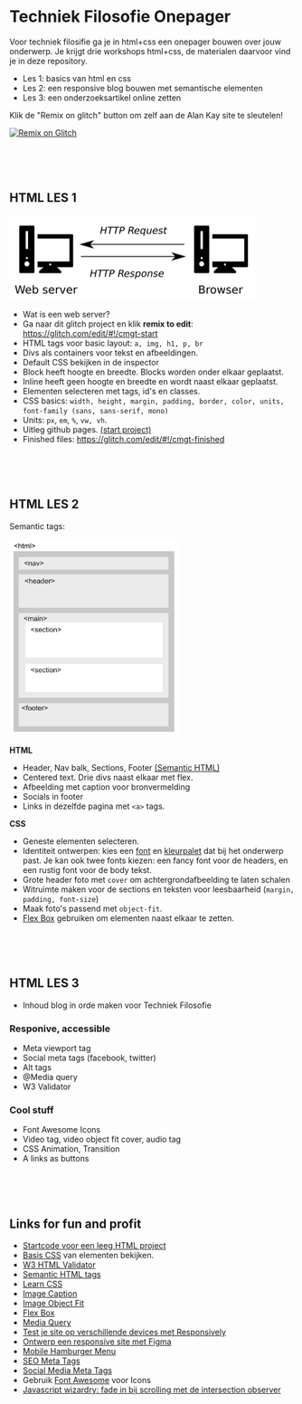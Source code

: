 # Techniek Filosofie Onepager

Voor techniek filosifie ga je in html+css een onepager bouwen over jouw onderwerp. Je krijgt drie workshops html+css, de materialen daarvoor vind je in deze repository.

- Les 1: basics van html en css
- Les 2: een responsive blog bouwen met semantische elementen
- Les 3: een onderzoeksartikel online zetten

Klik de "Remix on glitch" button om zelf aan de Alan Kay site te sleutelen!

[![Remix on Glitch](https://cdn.glitch.com/2703baf2-b643-4da7-ab91-7ee2a2d00b5b%2Fremix-button.svg)](https://glitch.com/edit/#!/import/github/https://github.com/HR-CMGT//alankay-dynabook)

<br>
<br>
<br>

## HTML LES 1 

![server](./images/server.png)

- Wat is een web server?
- Ga naar dit glitch project en klik **remix to edit**: https://glitch.com/edit/#!/cmgt-start
- HTML tags voor basic layout: `a, img, h1, p, br`
- Divs als containers voor tekst en afbeeldingen.
- Default CSS bekijken in de inspector
- Block heeft hoogte en breedte. Blocks worden onder elkaar geplaatst.
- Inline heeft geen hoogte en breedte en wordt naast elkaar geplaatst.
- Elementen selecteren met tags, id's en classes. 
- CSS basics: `width, height, margin, padding, border, color, units, font-family (sans, sans-serif, mono)`
- Units: `px`, `em`, `%`, `vw, vh`.
- Uitleg github pages. [(start project)](https://github.com/HR-CMGT/html-startproject)
- Finished files: https://glitch.com/edit/#!/cmgt-finished

<br>
<br>
<br>

## HTML LES 2

Semantic tags:

<img src="./images/semantic.png" width="300">

**HTML**

- Header, Nav balk, Sections, Footer [(Semantic HTML)](https://www.w3schools.com/html/html5_semantic_elements.asp)
- Centered text. Drie divs naast elkaar met flex.
- Afbeelding met caption voor bronvermelding
- Socials in footer
- Links in dezelfde pagina met `<a>` tags.

**CSS**

- Geneste elementen selecteren.
- Identiteit ontwerpen: kies een [font](https://fonts.google.com) en [kleurpalet](https://coolors.co) dat bij het onderwerp past. Je kan ook twee fonts kiezen: een fancy font voor de headers, en een rustig font voor de body tekst.
- Grote header foto met `cover` om achtergrondafbeelding te laten schalen
- Witruimte maken voor de sections en teksten voor leesbaarheid (`margin, padding, font-size`)
- Maak foto's passend met `object-fit`.
- [Flex Box](https://css-tricks.com/snippets/css/a-guide-to-flexbox/) gebruiken om elementen naast elkaar te zetten.

<br>
<br>
<br>

## HTML LES 3

- Inhoud blog in orde maken voor Techniek Filosofie

### Responive, accessible

- Meta viewport tag
- Social meta tags (facebook, twitter)
- Alt tags
- @Media query
- W3 Validator

### Cool stuff

- Font Awesome Icons
- Video tag, video object fit cover, audio tag
- CSS Animation, Transition
- A links as buttons

<br>
<br>
<br>

## Links for fun and profit

- [Startcode voor een leeg HTML project](https://github.com/HR-CMGT/html-startproject/)
- [Basis CSS](https://www.w3schools.com/cssref/css_default_values.asp) van elementen bekijken.
- [W3 HTML Validator](https://validator.w3.org)
- [Semantic HTML tags](https://www.w3schools.com/html/html5_semantic_elements.asp)
- [Learn CSS](https://web.dev/learn/css/)
- [Image Caption](https://www.w3schools.com/tags/tag_figcaption.asp)
- [Image Object Fit](https://www.w3schools.com/css/css3_object-fit.asp)
- [Flex Box](https://css-tricks.com/snippets/css/a-guide-to-flexbox/)
- [Media Query](https://css-tricks.com/a-complete-guide-to-css-media-queries/)
- [Test je site op verschillende devices met Responsively](https://responsively.app)
- [Ontwerp een responsive site met Figma](https://www.figma.com)
- [Mobile Hamburger Menu](https://www.w3schools.com/howto/howto_js_mobile_navbar.asp)
- [SEO Meta Tags](https://www.searchenginewatch.com/2018/04/04/a-quick-and-easy-guide-to-meta-tags-in-seo/)
- [Social Media Meta Tags](https://www.kontentino.com/blog/social-media-meta-tags-a-complete-guide/)
- Gebruik [Font Awesome](https://fontawesome.com) voor Icons
- [Javascript wizardry: fade in bij scrolling met de intersection observer](https://dev.to/jslim/fading-up-sections-using-intersection-observer-3fhj)
